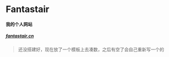# Fantastair

#### 我的个人网站

##### [fantastair.cn](http://fantastair.cn)

> 还没搭建好，现在放了一个模板上去凑数，之后有空了会自己重新写一个的
